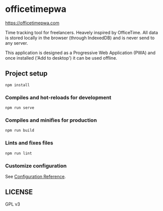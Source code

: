 # officetimepwa

https://officetimepwa.com

Time tracking tool for freelancers. Heavely inspired by OfficeTime. All data is stored locally in the browser (through IndexedDB) and is never send to any server.

This application is designed as a Progressive Web Application (PWA) and once installed ('Add to desktop') it can be used offline.


## Project setup
```
npm install
```

### Compiles and hot-reloads for development
```
npm run serve
```

### Compiles and minifies for production
```
npm run build
```

### Lints and fixes files
```
npm run lint
```

### Customize configuration
See [Configuration Reference](https://cli.vuejs.org/config/).

## LICENSE
GPL v3
